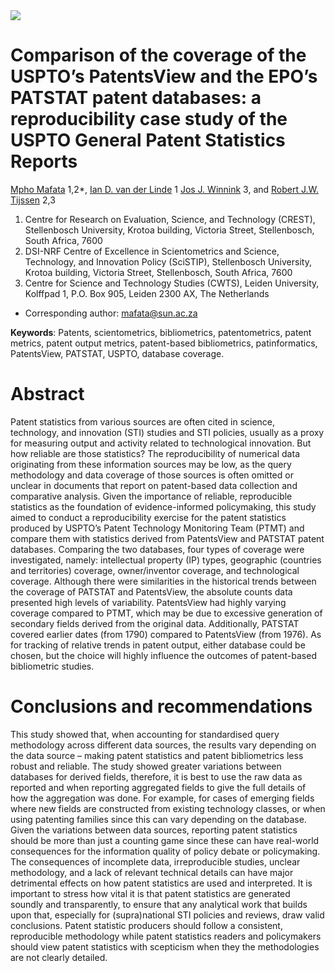 <img src="./patent-database-coverage/images/graphical_abstract.jpg">

# Comparison of the coverage of the USPTO’s PatentsView and the EPO’s PATSTAT patent databases: a reproducibility case study of the USPTO General Patent Statistics Reports

[Mpho Mafata](https://orcid.org/0000-0002-6468-7193) 1,2*, [Ian D. van der Linde](https://orcid.org/0000-0001-9232-9599) 1 [Jos J. Winnink](https://orcid.org/0000-0002-9115-6419) 3, and [Robert J.W. Tijssen](https://orcid.org/0000-0001-5237-9583) 2,3

1. Centre for Research on Evaluation, Science, and Technology (CREST), Stellenbosch University, Krotoa building, Victoria Street, Stellenbosch, South Africa, 7600 
2. DSI-NRF Centre of Excellence in Scientometrics and Science, Technology, and Innovation Policy (SciSTIP), Stellenbosch University, Krotoa building, Victoria Street, Stellenbosch, South Africa, 7600
3. Centre for Science and Technology Studies (CWTS), Leiden University, Kolffpad 1, P.O. Box 905, Leiden 2300 AX, The Netherlands
* Corresponding author: mafata@sun.ac.za 

__Keywords__: Patents, scientometrics, bibliometrics, patentometrics, patent metrics, patent output metrics, patent-based bibliometrics, patinformatics, PatentsView, PATSTAT, USPTO, database coverage.

# Abstract
Patent statistics from various sources are often cited in science, technology, and innovation (STI) studies and STI policies, usually as a proxy for measuring output and activity related to technological innovation. But how reliable are those statistics? The reproducibility of numerical data originating from these information sources may be low, as the query methodology and data coverage of those sources is often omitted or unclear in documents that report on patent-based data collection and comparative analysis. Given the importance of reliable, reproducible statistics as the foundation of evidence-informed policymaking, this study aimed to conduct a reproducibility exercise for the patent statistics produced by USPTO’s Patent Technology Monitoring Team (PTMT) and compare them with statistics derived from PatentsView and PATSTAT patent databases. Comparing the two databases, four types of coverage were investigated, namely: intellectual property (IP) types, geographic (countries and territories) coverage, owner/inventor coverage, and technological coverage. Although there were similarities in the historical trends between the coverage of PATSTAT and PatentsView, the absolute counts data presented high levels of variability. PatentsView had highly varying coverage compared to PTMT, which may be due to excessive generation of secondary fields derived from the original data. Additionally, PATSTAT covered earlier dates (from 1790) compared to PatentsView (from 1976). As for tracking of relative trends in patent output, either database could be chosen, but the choice will highly influence the outcomes of patent-based bibliometric studies.

# Conclusions and recommendations
This study showed that, when accounting for standardised query methodology across different data sources, the results vary depending on the data source – making patent statistics and patent bibliometrics less robust and reliable. The study showed greater variations between databases for derived fields, therefore, it is best to use the raw data as reported and when reporting aggregated fields to give the full details of how the aggregation was done. For example, for cases of emerging fields where new fields are constructed from existing technology classes, or when using patenting families since this can vary depending on the database. Given the variations between data sources, reporting patent statistics should be more than just a counting game since these can have real-world consequences for the information quality of policy debate or policymaking. The consequences of incomplete data, irreproducible studies, unclear methodology, and a lack of relevant technical details can have major detrimental effects on how patent statistics are used and interpreted. It is important to stress how vital it is that patent statistics are generated soundly and transparently, to ensure that any analytical work that builds upon that, especially for (supra)national STI policies and reviews, draw valid conclusions. Patent statistic producers should follow a consistent, reproducible methodology while patent statistics readers and policymakers should view patent statistics with scepticism when they the methodologies are not clearly detailed.
